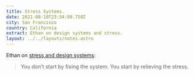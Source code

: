 ```yaml
---
title: Stress Systems.
date: 2021-08-10T23:54:09.758Z
city: San Francisco
country: California
extract: Ethan on design systems and stress.
layout: ../../layouts/notes.astro
---
```

Ethan on [stress and design systems](https://ethanmarcotte.com/wrote/stress-systems/): 

> You don’t start by fixing the system. You start by relieving the stress.